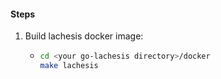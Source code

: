 #### Steps

1. Build lachesis docker image:
    * ```bash
      cd <your go-lachesis directory>/docker
      make lachesis
      ```